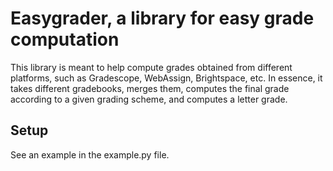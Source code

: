 # Easygrader, a library for easy grade computation

This library is meant to help compute grades obtained from different platforms, such as Gradescope, WebAssign, Brightspace, etc. In essence, it takes different gradebooks, merges them, computes the final grade according to a given grading scheme, and computes a letter grade.

## Setup

See an example in the example.py file.
